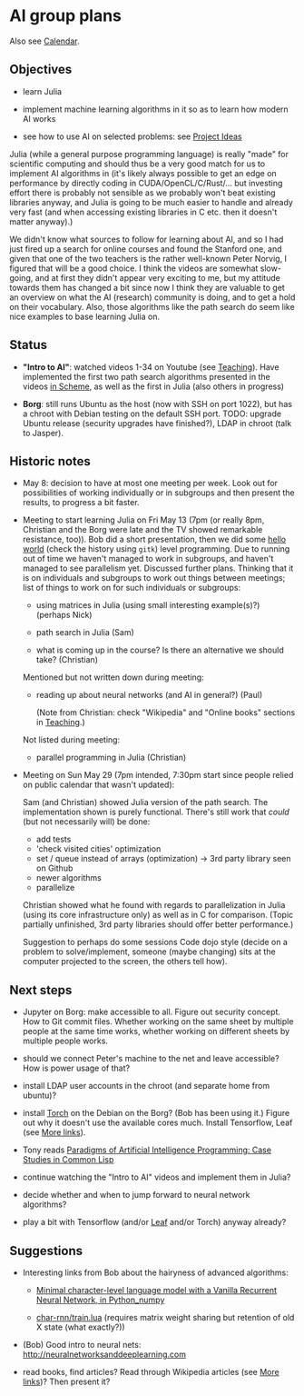 # AI group plans

Also see [Calendar](Calendar.md).

## Objectives

- learn Julia

- implement machine learning algorithms in it so as to learn how modern AI works

- see how to use AI on selected problems: see [Project Ideas](ProjectIdeas.md)

Julia (while a general purpose programming language) is really "made"
for scientific computing and should thus be a very good match for us
to implement AI algorithms in (it's likely always possible to get an
edge on performance by directly coding in CUDA/OpenCL/C/Rust/... but
investing effort there is probably not sensible as we probably won't
beat existing libraries anyway, and Julia is going to be much easier
to handle and already very fast (and when accessing existing libraries
in C etc. then it doesn't matter anyway).)

We didn't know what sources to follow for learning about AI, and so I
had just fired up a search for online courses and found the Stanford
one, and given that one of the two teachers is the rather well-known
Peter Norvig, I figured that will be a good choice. I think the videos
are somewhat slow-going, and at first they didn't appear very exciting
to me, but my attitude towards them has changed a bit since now I
think they are valuable to get an overview on what the AI (research)
community is doing, and to get a hold on their vocabulary. Also, those
algorithms like the path search do seem like nice examples to base
learning Julia on.


## Status

* **"Intro to AI"**: watched videos 1-34 on Youtube (see
  [Teaching](Teaching.md)). Have implemented the first two path search
  algorithms presented in the videos [in
  Scheme](https://github.com/LondonHackspaceAI/stanford-intro-ai/tree/master/scheme),
  as well as the first in Julia (also others in progress)

* **Borg**: still runs Ubuntu as the host (now with SSH on port 1022), but
  has a chroot with Debian testing on the default SSH port. TODO:
  upgrade Ubuntu release (security upgrades have finished?), LDAP in
  chroot (talk to Jasper).


## Historic notes

* May 8: decision to have at most one meeting per week. Look out for possibilities of working individually or in subgroups and then present the results, to progress a bit faster.

* Meeting to start learning Julia on Fri May 13 (7pm (or really 8pm,
  Christian and the Borg were late and the TV showed remarkable
  resistance, too)). Bob did a short presentation, then we did some
  [hello
  world](https://github.com/LondonHackspaceAI/julia-experiments/blob/master/meeting-1/foo.jl)
  (check the history using `gitk`) level programming. Due to running
  out of time we haven't managed to work in subgroups, and haven't
  managed to see parallelism yet. Discussed further plans. Thinking
  that it is on individuals and subgroups to work out things between
  meetings; list of things to work on for such individuals or
  subgroups:

    - using matrices in Julia (using small interesting example(s)?)
      (perhaps Nick)

    - path search in Julia (Sam)

    - what is coming up in the course? Is there an alternative we
      should take? (Christian)

  Mentioned but not written down during meeting:

    - reading up about neural networks (and AI in general?) (Paul)

      (Note from Christian: check "Wikipedia" and "Online books"
      sections in [Teaching](Teaching.md).)

  Not listed during meeting:

    - parallel programming in Julia (Christian)


* Meeting on Sun May 29 (7pm intended, 7:30pm start since people
  relied on public calendar that wasn't updated):

  Sam (and Christian) showed Julia version of the path search. The
  implementation shown is purely functional. There's still work that
  *could* (but not necessarily will) be done:

    * add tests
    * 'check visited cities' optimization
    * set / queue instead of arrays (optimization) -> 3rd party
      library seen on Github
    * newer algorithms
    * parallelize

  Christian showed what he found with regards to parallelization in
  Julia (using its core infrastructure only) as well as in C for
  comparison. (Topic partially unfinished, 3rd party libraries should
  offer better performance.)

  Suggestion to perhaps do some sessions Code dojo style (decide on a
  problem to solve/implement, someone (maybe changing) sits at the
  computer projected to the screen, the others tell how).


## Next steps

* Jupyter on Borg: make accessible to all. Figure out security
  concept. How to Git commit files. Whether working on the same sheet
  by multiple people at the same time works, whether working on
  different sheets by multiple people works.

* should we connect Peter's machine to the net and leave accessible?
  How is power usage of that?

* install LDAP user accounts in the chroot (and separate home from
  ubuntu)?

* install [Torch](http://torch.ch/) on the Debian on the Borg? (Bob
  has been using it.) Figure out why it doesn't use the available
  cores much. Install Tensorflow, Leaf (see [More links](MoreLinks.md)).

* Tony reads [Paradigms of Artificial Intelligence Programming: Case Studies in Common Lisp](http://norvig.com/paip.html)

* continue watching the "Intro to AI" videos and implement them in
  Julia?

* decide whether and when to jump forward to neural network
  algorithms? 

* play a bit with Tensorflow (and/or [Leaf](https://github.com/autumnai/leaf) and/or Torch) anyway already?


## Suggestions

* Interesting links from Bob about the hairyness of advanced
  algorithms:

  * [Minimal character-level language model with a Vanilla Recurrent Neural Network, in Python_numpy](https://gist.github.com/karpathy/d4dee566867f8291f086)

  * [char-rnn/train.lua](https://github.com/karpathy/char-rnn/blob/master/train.lua) (requires matrix weight sharing but retention of old X state (what exactly?))

* (Bob) Good intro to neural nets:
    http://neuralnetworksanddeeplearning.com

* read books, find articles? Read through Wikipedia articles (see [More links](MoreLinks.md))? Then present it?


